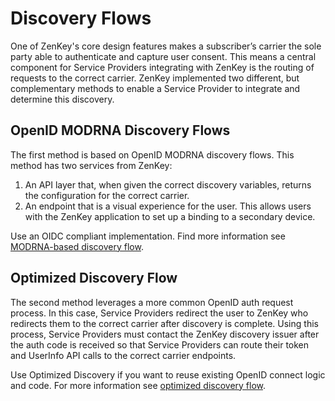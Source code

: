 # Discovery Flows

One of ZenKey's core design features makes a subscriber’s carrier the sole party able to authenticate and capture user consent. This means a central component for Service Providers integrating with ZenKey is the routing of requests to the correct carrier. ZenKey implemented two different, but complementary methods to enable a Service Provider to integrate and determine this discovery. 

## OpenID MODRNA Discovery Flows

The first method is based on OpenID MODRNA discovery flows. This method has two services from ZenKey:

  1. An API layer that, when given the correct discovery variables, returns the configuration for the correct carrier. 
  2. An endpoint that is a visual experience for the user. This allows users with the ZenKey application to set up a binding to a secondary device. 

Use an OIDC compliant implementation. Find more information see [MODRNA-based discovery flow](discovery-flows/modrna-based-discovery-flow.md).

## Optimized Discovery Flow

The second method leverages a more common OpenID auth request process. In this case, Service Providers redirect the user to ZenKey who redirects them to the correct carrier after discovery is complete. Using this process, Service Providers must contact the ZenKey discovery issuer after the auth code is received so that Service Providers can route their token and UserInfo API calls to the correct carrier endpoints. 

Use Optimized Discovery if you want to reuse existing OpenID connect logic and code. For more information see [optimized discovery flow](doc:optimized-discovery-flow).

